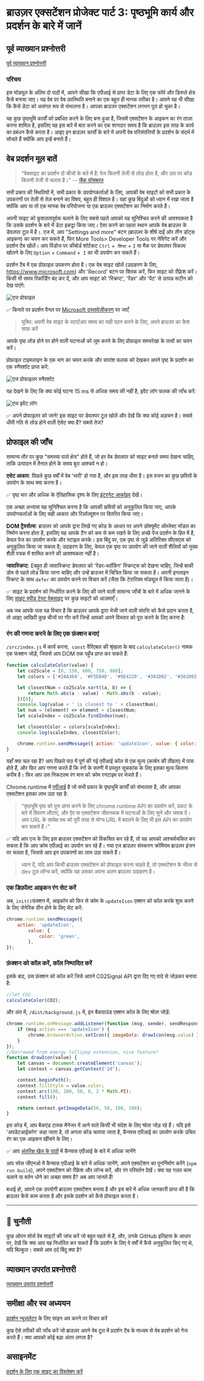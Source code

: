 # ब्राउज़र एक्सटेंशन प्रोजेक्ट पार्ट 3: पृष्ठभूमि कार्य और प्रदर्शन के बारे में जानें

## पूर्व व्याख्यान प्रश्नोत्तरी

[पूर्व व्याख्यान प्रश्नोत्तरी](https://ff-quizzes.netlify.app/web/quiz/27?loc=hi)

### परिचय

इस मॉड्यूल के अंतिम दो पाठों में, आपने सीखा कि एपीआई से प्राप्त डेटा के लिए एक फॉर्म और डिस्प्ले क्षेत्र कैसे बनाया जाए। यह वेब पर वेब उपस्थिति बनाने का एक बहुत ही मानक तरीका है। आपने यह भी सीखा कि कैसे डेटा को असंगत रूप से संभालना है। आपका ब्राउज़र एक्सटेंशन लगभग पूरा हो चुका है।

यह कुछ पृष्ठभूमि कार्यों को प्रबंधित करने के लिए बना हुआ है, जिसमें एक्सटेंशन के आइकन का रंग ताज़ा करना शामिल है, इसलिए यह इस बारे में बात करने का एक शानदार समय है कि ब्राउज़र इस तरह के कार्य का प्रबंधन कैसे करता है। आइए इन ब्राउज़र कार्यों के बारे में अपनी वेब परिसंपत्तियों के प्रदर्शन के संदर्भ में सोचते हैं क्योंकि आप इन्हें बनाते हैं।

## वेब प्रदर्शन मूल बातें

> "वेबसाइट का प्रदर्शन दो चीजों के बारे में है: पेज कितनी तेजी से लोड होता है, और उस पर कोड कितनी तेजी से चलता है।" -- [जैक ग्रॉसबरत](https://www.smashingmagazine.com/2012/06/javascript-profiling-chrome-developer-tools/)

सभी प्रकार की स्थितियों में, सभी प्रकार के उपयोगकर्ताओं के लिए, आपकी वेब साइटों को सभी प्रकार के उपकरणों पर तेज़ी से तेज़ बनाने का विषय, बहुत ही विशाल है। यहां कुछ बिंदुओं को ध्यान में रखा जाता है क्योंकि आप या तो एक मानक वेब परियोजना या एक ब्राउज़र एक्सटेंशन का निर्माण करते हैं।

अपनी साइट को कुशलतापूर्वक चलाने के लिए सबसे पहले आपको यह सुनिश्चित करने की आवश्यकता है कि उसके प्रदर्शन के बारे में डेटा इकट्ठा किया जाए। ऐसा करने का पहला स्थान आपके वेब ब्राउज़र के डेवलपर टूल में है।. एज में, आप "Settings and more" बटन (ब्राउज़र के शीर्ष दाईं ओर तीन डॉट्स आइकन) का चयन कर सकते हैं, फिर More Tools> Developer Tools पर नेविगेट करें और प्रदर्शन टैब खोलें। आप विंडोज पर कीबोर्ड शॉर्टकट `Ctrl` +` शिफ्ट` + `I` या मैक पर डेवलपर विकल्प खोलने के लिए `Option` + `Command` +` I` का भी उपयोग कर सकते हैं।

प्रदर्शन टैब में एक प्रोफ़ाइल उपकरण होता है। एक वेब साइट खोलें (उदाहरण के लिए, https://www.microsoft.com) और 'Record' बटन पर क्लिक करें, फिर साइट को रीफ़्रेश करें। किसी भी समय रिकॉर्डिंग बंद कर दें, और आप साइट को 'स्क्रिप्ट', 'रेंडर' और 'पेंट' से उत्पन्न रूटीन को देख पाएंगे:

![एज प्रोफाइल](../images/profiler.png)

✅ किनारे पर प्रदर्शन पैनल पर [Microsoft दस्तावेज़ीकरण](https://docs.microsoft.com/microsoft-edge/devtools-guide/performance?WT.mc_id=academy-13441-cxa) पर जाएँ

> युक्ति: अपनी वेब साइट के स्टार्टअप समय का सही पठन करने के लिए, अपने ब्राउज़र का कैश साफ़ करें

आपके पृष्ठ लोड होने पर होने वाली घटनाओं को ज़ूम करने के लिए प्रोफ़ाइल समयरेखा के तत्वों का चयन करें।

प्रोफ़ाइल टाइमलाइन के एक भाग का चयन करके और सारांश फलक को देखकर अपने पृष्ठ के प्रदर्शन का एक स्नैपशॉट प्राप्त करें:

![एज प्रोफाइलर स्नैपशॉट](../images/snapshot.png)

यह देखने के लिए कि क्या कोई घटना 15 ms से अधिक समय की नहीं है, इवेंट लॉग फलक की जाँच करें:

![एज इवेंट लॉग](../images/log.png)

✅ अपने प्रोफाइलर को जाने! इस साइट पर डेवलपर टूल खोलें और देखें कि क्या कोई अड़चन है। सबसे धीमी गति से लोड होने वाली ऐसेट क्या है? सबसे तेज?

## प्रोफाइल की जाँच

सामान्य तौर पर कुछ "समस्या वाले क्षेत्र" होते हैं, जो हर वेब डेवलपर को साइट बनाते समय देखना चाहिए, ताकि उत्पादन में तैनात होने के समय बुरा आश्चर्य न हो।

**एसेट आकार**: पिछले कुछ वर्षों में वेब 'भारी' हो गया है, और इस तरह धीमा है। इस वजन का कुछ छवियों के उपयोग के साथ क्या करना है।

✅ पृष्ठ भार और अधिक के ऐतिहासिक दृश्य के लिए [इंटरनेट आर्काइव](https://httparchive.org/reports/page-weight) देखें।

एक अच्छा अभ्यास यह सुनिश्चित करना है कि आपकी छवियों को अनुकूलित किया जाए, आपके उपयोगकर्ताओं के लिए सही आकार और रिज़ॉल्यूशन पर वितरित किया जाए।

**DOM ट्रैवर्सल्स**: ब्राउज़र को आपके द्वारा लिखे गए कोड के आधार पर अपने डॉक्यूमेंट ऑब्जेक्ट मॉडल का निर्माण करना होता है, इसलिए यह आपके टैग को कम से कम रखने के लिए अच्छे पेज प्रदर्शन के हित में है, केवल पेज का उपयोग करके और स्टाइल करके। इस बिंदु पर, एक पृष्ठ से जुड़े अतिरिक्त सीएसएस को अनुकूलित किया जा सकता है; उदाहरण के लिए, केवल एक पृष्ठ पर उपयोग की जाने वाली शैलियों को मुख्य शैली पत्रक में शामिल करने की आवश्यकता नहीं है।

**जावास्क्रिप्ट**: Eबहुत ही जावास्क्रिप्ट डेवलपर को 'रेंडर-ब्लॉकिंग' स्क्रिप्ट्स को देखना चाहिए, जिन्हें बाकी डोम से पहले लोड किया जाना चाहिए और उन्हें ब्राउजर में चित्रित किया जा सकता है। अपनी इनलाइन स्क्रिप्ट के साथ `defer` का उपयोग करने पर विचार करें (जैसा कि टेरारियम मॉड्यूल में किया जाता है)।

✅ साइट के प्रदर्शन को निर्धारित करने के लिए की जाने वाली सामान्य जाँचों के बारे में अधिक जानने के लिए [साइट स्पीड टेस्ट वेबसाइट](https://www.webpagetest.org/) पर कुछ साइटों को आज़माएँ।

अब जब आपके पास यह विचार है कि ब्राउज़र आपके द्वारा भेजी जाने वाली संपत्ति को कैसे प्रदान करता है, तो आइए आखिरी कुछ चीजों पर गौर करें जिन्हें आपको अपने विस्तार को पूरा करने के लिए करना है:

### रंग की गणना करने के लिए एक फ़ंक्शन बनाएं

`/src/index.js` में कार्य करना,` const` वैरिएबल की श्रृंखला के बाद `calculateColor()` नामक एक फंक्शन जोड़ें, जिससे आप DOM तक पहुँच प्राप्त कर सकते हैं:

```JavaScript
function calculateColor(value) {
	let co2Scale = [0, 150, 600, 750, 800];
	let colors = ['#2AA364', '#F5EB4D', '#9E4229', '#381D02', '#381D02'];

	let closestNum = co2Scale.sort((a, b) => {
		return Math.abs(a - value) - Math.abs(b - value);
	})[0];
	console.log(value + ' is closest to ' + closestNum);
	let num = (element) => element > closestNum;
	let scaleIndex = co2Scale.findIndex(num);

	let closestColor = colors[scaleIndex];
	console.log(scaleIndex, closestColor);

	chrome.runtime.sendMessage({ action: 'updateIcon', value: { color: closestColor } });
}
```

यहाँ क्या चल रहा है? आप पिछले पाठ में पूर्ण की गई एपीआई कॉल से एक मूल्य (कार्बन की तीव्रता) में पास होते हैं, और फिर आप गणना करते हैं कि रंगों के सरणी में प्रस्तुत सूचकांक के लिए इसका मूल्य कितना करीब है। फिर आप उस निकटतम रंग मान को क्रोम रनटाइम पर भेजते हैं।

Chrome.runtime में [एपीआई](https://developer.chrome.com/extensions/runtime) है जो सभी प्रकार के पृष्ठभूमि कार्यों को संभालता है, और आपका एक्सटेंशन इसका लाभ उठा रहा है:

> "पृष्ठभूमि पृष्ठ को पुनः प्राप्त करने के लिए chrome.runtime API का उपयोग करें, प्रकट के बारे में विवरण लौटाएं, और ऐप या एक्सटेंशन जीवनचक्र में घटनाओं के लिए सुनें और जवाब दें। आप URL के सापेक्ष पथ को पूरी तरह से योग्य URL में बदलने के लिए भी इस API का उपयोग कर सकते हैं।"

✅ यदि आप एज के लिए इस ब्राउज़र एक्सटेंशन को विकसित कर रहे हैं, तो यह आपको आश्चर्यचकित कर सकता है कि आप क्रोम एपीआई का उपयोग कर रहे हैं। नया एज ब्राउज़र संस्करण क्रोमियम ब्राउज़र इंजन पर चलता है, जिससे आप इन उपकरणों का लाभ उठा सकते हैं।

> ध्यान दें, यदि आप किसी ब्राउज़र एक्सटेंशन को प्रोफाइल करना चाहते हैं, तो एक्सटेंशन के भीतर से dev टूल लॉन्च करें, क्योंकि यह उसका अपना अलग ब्राउज़र उदाहरण है।

### एक डिफ़ॉल्ट आइकन रंग सेट करें

अब, `init()`फंक्शन में, आइकॉन को फिर से क्रोम के `updateIcon` एक्शन को कॉल करके शुरू करने के लिए जेनेरिक ग्रीन होने के लिए सेट करें:

```JavaScript
chrome.runtime.sendMessage({
	action: 'updateIcon',
		value: {
			color: 'green',
		},
});
```
### फ़ंक्शन को कॉल करें, कॉल निष्पादित करें

इसके बाद, उस फ़ंक्शन को कॉल करें जिसे आपने C02Signal API द्वारा दिए गए वादे से जोड़कर बनाया है:

```JavaScript
//let CO2...
calculateColor(CO2);
```

और अंत में, `/dist/background.js` में, इन बैकग्राउंड एक्शन कॉल के लिए श्रोता जोड़ें:

```JavaScript
chrome.runtime.onMessage.addListener(function (msg, sender, sendResponse) {
	if (msg.action === 'updateIcon') {
		chrome.browserAction.setIcon({ imageData: drawIcon(msg.value) });
	}
});
//borrowed from energy lollipop extension, nice feature!
function drawIcon(value) {
	let canvas = document.createElement('canvas');
	let context = canvas.getContext('2d');

	context.beginPath();
	context.fillStyle = value.color;
	context.arc(100, 100, 50, 0, 2 * Math.PI);
	context.fill();

	return context.getImageData(50, 50, 100, 100);
}
```
इस कोड में, आप बैकएंड टास्क मैनेजर में आने वाले किसी भी संदेश के लिए श्रोता जोड़ रहे हैं। यदि इसे 'अपडेटआईकॉन' कहा जाता है, तो अगला कोड चलाया जाता है, कैनवस एपीआई का उपयोग करके उचित रंग का एक आइकन खींचने के लिए।

✅ आप [अंतरिक्ष खेल के पाठों](../../../6-space-game/2-drawing-to-canvas/translations/README.hi.md) में कैनवस एपीआई के बारे में अधिक जानेंगे

आप स्पेस जीएनओ में कैनवस एपीआई के बारे में अधिक जानेंगे, अपने एक्सटेंशन का पुनर्निर्माण करेंगे (`npm run build`), अपने एक्सटेंशन को रीफ्रेश और लॉन्च करें, और रंग परिवर्तन देखें। क्या यह गलत काम चलाने या बर्तन धोने का अच्छा समय है? अब आप जानते हैं!

बधाई हो, आपने एक उपयोगी ब्राउज़र एक्सटेंशन बनाया है और इस बारे में अधिक जानकारी प्राप्त की है कि ब्राउज़र कैसे काम करता है और इसके प्रदर्शन को कैसे प्रोफाइल करता है।

---

## 🚀 चुनौती

कुछ ओपन सोर्स वेब साइटों की जांच करें जो बहुत पहले से हैं, और, उनके GitHub इतिहास के आधार पर, देखें कि क्या आप यह निर्धारित कर सकते हैं कि प्रदर्शन के लिए वे वर्षों में कैसे अनुकूलित किए गए थे, यदि बिल्कुल। सबसे आम दर्द बिंदु क्या है?

## व्याख्यान उपरांत प्रश्नोत्तरी

[व्याख्यान उपरांत प्रश्नोत्तरी](https://ff-quizzes.netlify.app/web/quiz/28?loc=hi)

## समीक्षा और स्व अध्ययन

[प्रदर्शन न्यूज़लेटर](https://perf.email/) के लिए साइन अप करने पर विचार करें

कुछ ऐसे तरीकों की जाँच करें जो ब्राउज़र अपने वेब टूल में प्रदर्शन टैब के माध्यम से वेब प्रदर्शन को गेज करते हैं। क्या आपको कोई बड़ा अंतर लगता है?

## असाइनमेंट

[प्रदर्शन के लिए एक साइट का विश्लेषण करें](assignment.hi.md)

